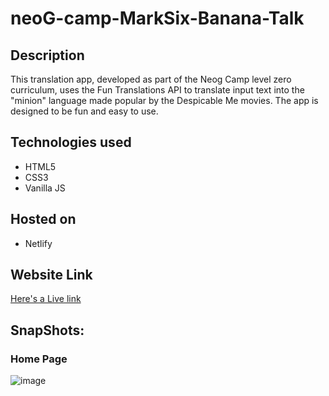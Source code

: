 # neoG-camp-MarkSix-Banana-Talk
 

## Description 

This translation app, developed as part of the Neog Camp level zero curriculum, uses the Fun Translations API to translate input text into the "minion" language made popular by the Despicable Me movies. The app is designed to be fun and easy to use.

## Technologies used

  * HTML5
  * CSS3
  * Vanilla JS

## Hosted on

* Netlify

## Website Link

[Here's a Live link](https://minion-translator-nvspavankalyanch.netlify.app/)

## SnapShots:

### Home Page

![image](https://user-images.githubusercontent.com/24682339/211266943-fe725588-fb17-482c-b216-b867cf5568c1.png)




